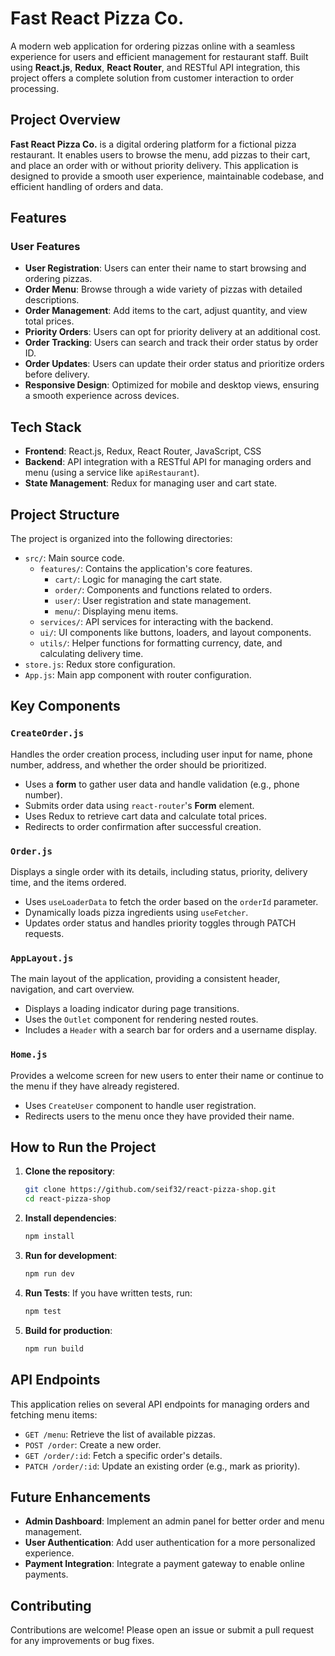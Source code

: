 # Fast React Pizza Co.

A modern web application for ordering pizzas online with a seamless experience for users and efficient management for restaurant staff. Built using **React.js**, **Redux**, **React Router**, and RESTful API integration, this project offers a complete solution from customer interaction to order processing.

## Project Overview

**Fast React Pizza Co.** is a digital ordering platform for a fictional pizza restaurant. It enables users to browse the menu, add pizzas to their cart, and place an order with or without priority delivery. This application is designed to provide a smooth user experience, maintainable codebase, and efficient handling of orders and data.

## Features

### User Features

- **User Registration**: Users can enter their name to start browsing and ordering pizzas.
- **Order Menu**: Browse through a wide variety of pizzas with detailed descriptions.
- **Order Management**: Add items to the cart, adjust quantity, and view total prices.
- **Priority Orders**: Users can opt for priority delivery at an additional cost.
- **Order Tracking**: Users can search and track their order status by order ID.
- **Order Updates**: Users can update their order status and prioritize orders before delivery.
- **Responsive Design**: Optimized for mobile and desktop views, ensuring a smooth experience across devices.

## Tech Stack

- **Frontend**: React.js, Redux, React Router, JavaScript, CSS
- **Backend**: API integration with a RESTful API for managing orders and menu (using a service like `apiRestaurant`).
- **State Management**: Redux for managing user and cart state.

## Project Structure

The project is organized into the following directories:

- `src/`: Main source code.
  - `features/`: Contains the application's core features.
    - `cart/`: Logic for managing the cart state.
    - `order/`: Components and functions related to orders.
    - `user/`: User registration and state management.
    - `menu/`: Displaying menu items.
  - `services/`: API services for interacting with the backend.
  - `ui/`: UI components like buttons, loaders, and layout components.
  - `utils/`: Helper functions for formatting currency, date, and calculating delivery time.
- `store.js`: Redux store configuration.
- `App.js`: Main app component with router configuration.

## Key Components

### `CreateOrder.js`

Handles the order creation process, including user input for name, phone number, address, and whether the order should be prioritized.

- Uses a **form** to gather user data and handle validation (e.g., phone number).
- Submits order data using `react-router`'s **Form** element.
- Uses Redux to retrieve cart data and calculate total prices.
- Redirects to order confirmation after successful creation.

### `Order.js`

Displays a single order with its details, including status, priority, delivery time, and the items ordered.

- Uses `useLoaderData` to fetch the order based on the `orderId` parameter.
- Dynamically loads pizza ingredients using `useFetcher`.
- Updates order status and handles priority toggles through PATCH requests.

### `AppLayout.js`

The main layout of the application, providing a consistent header, navigation, and cart overview.

- Displays a loading indicator during page transitions.
- Uses the `Outlet` component for rendering nested routes.
- Includes a `Header` with a search bar for orders and a username display.

### `Home.js`

Provides a welcome screen for new users to enter their name or continue to the menu if they have already registered.

- Uses `CreateUser` component to handle user registration.
- Redirects users to the menu once they have provided their name.

## How to Run the Project

1. **Clone the repository**:

   ```bash
   git clone https://github.com/seif32/react-pizza-shop.git
   cd react-pizza-shop
   ```

2. **Install dependencies**:

   ```bash
   npm install
   ```

3. **Run for development**:

   ```bash
   npm run dev
   ```

4. **Run Tests**:
   If you have written tests, run:

   ```bash
   npm test
   ```

5. **Build for production**:
   ```bash
   npm run build
   ```

## API Endpoints

This application relies on several API endpoints for managing orders and fetching menu items:

- `GET /menu`: Retrieve the list of available pizzas.
- `POST /order`: Create a new order.
- `GET /order/:id`: Fetch a specific order's details.
- `PATCH /order/:id`: Update an existing order (e.g., mark as priority).

## Future Enhancements

- **Admin Dashboard**: Implement an admin panel for better order and menu management.
- **User Authentication**: Add user authentication for a more personalized experience.
- **Payment Integration**: Integrate a payment gateway to enable online payments.

## Contributing

Contributions are welcome! Please open an issue or submit a pull request for any improvements or bug fixes.
